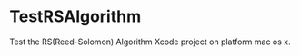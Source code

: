TestRSAlgorithm
===============

Test the RS(Reed-Solomon) Algorithm Xcode project on platform mac os x.
